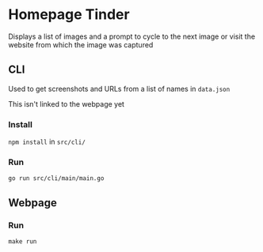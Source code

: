 # Homepage Tinder

Displays a list of images and a prompt to cycle to the next image or visit the website from which the image was captured 

## CLI 
Used to get screenshots and URLs from a list of names in `data.json`

This isn't linked to the webpage yet

### Install
`npm install` in `src/cli/`

### Run
`go run src/cli/main/main.go`

## Webpage
### Run
`make run`
